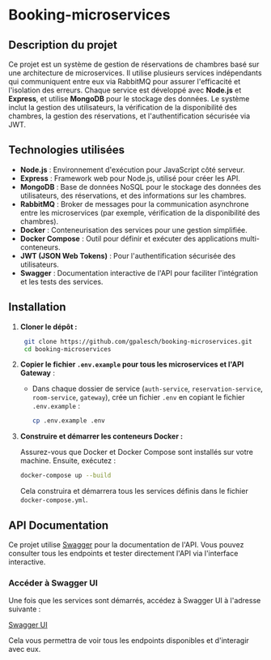 # Booking-microservices

## Description du projet

Ce projet est un système de gestion de réservations de chambres basé sur une architecture de microservices. Il utilise plusieurs services indépendants qui communiquent entre eux via RabbitMQ pour assurer l'efficacité et l'isolation des erreurs. Chaque service est développé avec **Node.js** et **Express**, et utilise **MongoDB** pour le stockage des données. Le système inclut la gestion des utilisateurs, la vérification de la disponibilité des chambres, la gestion des réservations, et l'authentification sécurisée via JWT.

## Technologies utilisées

- **Node.js** : Environnement d'exécution pour JavaScript côté serveur.
- **Express** : Framework web pour Node.js, utilisé pour créer les API.
- **MongoDB** : Base de données NoSQL pour le stockage des données des utilisateurs, des réservations, et des informations sur les chambres.
- **RabbitMQ** : Broker de messages pour la communication asynchrone entre les microservices (par exemple, vérification de la disponibilité des chambres).
- **Docker** : Conteneurisation des services pour une gestion simplifiée.
- **Docker Compose** : Outil pour définir et exécuter des applications multi-conteneurs.
- **JWT (JSON Web Tokens)** : Pour l'authentification sécurisée des utilisateurs.
- **Swagger** : Documentation interactive de l'API pour faciliter l'intégration et les tests des services.

## Installation

1. **Cloner le dépôt :**

   ```bash
    git clone https://github.com/gpalesch/booking-microservices.git
    cd booking-microservices
   ```

2. **Copier le fichier `.env.example` pour tous les microservices et l'API Gateway** :
   - Dans chaque dossier de service (`auth-service`, `reservation-service`, `room-service`, `gateway`), crée un fichier `.env` en copiant le fichier `.env.example` :
   
     ```bash
     cp .env.example .env
     ```

3. **Construire et démarrer les conteneurs Docker :**

   Assurez-vous que Docker et Docker Compose sont installés sur votre machine. Ensuite, exécutez :

   ```bash
   docker-compose up --build
   ```

   Cela construira et démarrera tous les services définis dans le fichier `docker-compose.yml`.

## API Documentation

Ce projet utilise [Swagger](http://localhost:3000/api-docs) pour la documentation de l'API. Vous pouvez consulter tous les endpoints et tester directement l'API via l'interface interactive.

### Accéder à Swagger UI

Une fois que les services sont démarrés, accédez à Swagger UI à l'adresse suivante :

[Swagger UI](http://localhost:3000/api-docs)

Cela vous permettra de voir tous les endpoints disponibles et d'interagir avec eux.
